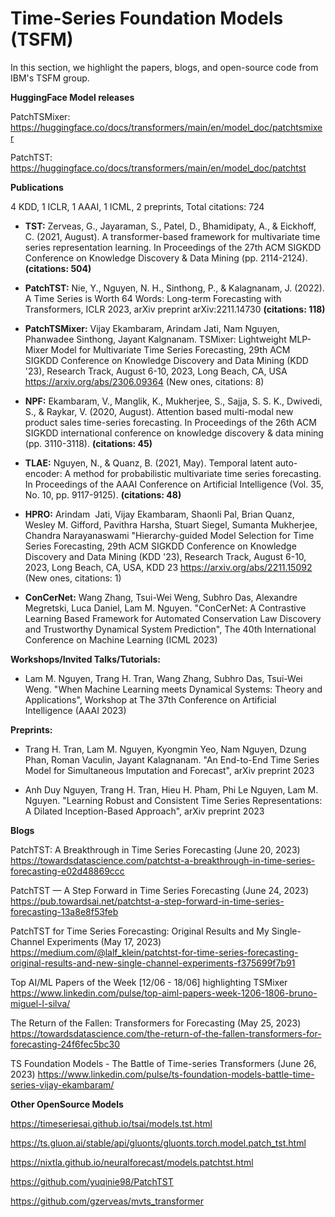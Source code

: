 # Time-Series Foundation Models (TSFM)

In this section, we highlight the papers, blogs, and open-source code from IBM's TSFM group.

**HuggingFace Model releases**

PatchTSMixer: https://huggingface.co/docs/transformers/main/en/model_doc/patchtsmixer

PatchTST: https://huggingface.co/docs/transformers/main/en/model_doc/patchtst


**Publications**

4 KDD, 1 ICLR, 1 AAAI, 1 ICML, 2 preprints, Total citations: 724

* **TST:** Zerveas, G., Jayaraman, S., Patel, D., Bhamidipaty, A., & Eickhoff, C. (2021, August). A transformer-based framework for multivariate time series representation learning. In Proceedings of the 27th ACM SIGKDD Conference on Knowledge Discovery & Data Mining (pp. 2114-2124). **(citations: 504)**

* **PatchTST:** Nie, Y., Nguyen, N. H., Sinthong, P., & Kalagnanam, J. (2022). A Time Series is Worth 64 Words: Long-term Forecasting with Transformers, ICLR 2023, arXiv preprint arXiv:2211.14730 **(citations: 118)**

* **PatchTSMixer:** Vijay Ekambaram, Arindam Jati, Nam Nguyen, Phanwadee Sinthong, Jayant Kalgnanam. TSMixer: Lightweight MLP-Mixer Model for Multivariate Time Series Forecasting, 29th ACM SIGKDD Conference on Knowledge Discovery and Data Mining (KDD '23), Research Track, August 6-10, 2023, Long Beach, CA, USA https://arxiv.org/abs/2306.09364 (New ones, citations: 8)

* **NPF:** Ekambaram, V., Manglik, K., Mukherjee, S., Sajja, S. S. K., Dwivedi, S., & Raykar, V. (2020, August). Attention based multi-modal new product sales time-series forecasting. In Proceedings of the 26th ACM SIGKDD international conference on knowledge discovery & data mining (pp. 3110-3118). **(citations: 45)**

* **TLAE:** Nguyen, N., & Quanz, B. (2021, May). Temporal latent auto-encoder: A method for probabilistic multivariate time series forecasting. In Proceedings of the AAAI Conference on Artificial Intelligence (Vol. 35, No. 10, pp. 9117-9125). **(citations: 48)**

* **HPRO:** Arindam  Jati, Vijay Ekambaram, Shaonli Pal, Brian Quanz, Wesley M. Gifford, Pavithra Harsha, Stuart Siegel, Sumanta Mukherjee, Chandra Narayanaswami "Hierarchy-guided Model Selection for Time Series Forecasting, 29th ACM SIGKDD Conference on Knowledge Discovery and Data Mining (KDD '23), Research Track, August 6-10, 2023, Long Beach, CA, USA, KDD 23 https://arxiv.org/abs/2211.15092 (New ones, citations: 1)

* **ConCerNet:** Wang Zhang, Tsui-Wei Weng, Subhro Das, Alexandre Megretski, Luca Daniel, Lam M. Nguyen. "ConCerNet: A Contrastive Learning Based Framework for Automated Conservation Law Discovery and Trustworthy Dynamical System Prediction", The 40th International Conference on Machine Learning (ICML 2023)

**Workshops/Invited Talks/Tutorials:**

* Lam M. Nguyen, Trang H. Tran, Wang Zhang, Subhro Das, Tsui-Wei Weng. "When Machine Learning meets Dynamical Systems: Theory and Applications", Workshop at The 37th Conference on Artificial Intelligence (AAAI 2023)

**Preprints:**

* Trang H. Tran, Lam M. Nguyen, Kyongmin Yeo, Nam Nguyen, Dzung Phan, Roman Vaculin, Jayant Kalagnanam. "An End-to-End Time Series Model for Simultaneous Imputation and Forecast", arXiv preprint 2023

* Anh Duy Nguyen, Trang H. Tran, Hieu H. Pham, Phi Le Nguyen, Lam M. Nguyen. "Learning Robust and Consistent Time Series Representations: A Dilated Inception-Based Approach", arXiv preprint 2023

**Blogs**

PatchTST: A Breakthrough in Time Series Forecasting (June 20, 2023) https://towardsdatascience.com/patchtst-a-breakthrough-in-time-series-forecasting-e02d48869ccc

PatchTST — A Step Forward in Time Series Forecasting (June 24, 2023) https://pub.towardsai.net/patchtst-a-step-forward-in-time-series-forecasting-13a8e8f53feb

PatchTST for Time Series Forecasting: Original Results and My Single-Channel Experiments (May 17, 2023) https://medium.com/@lalf_klein/patchtst-for-time-series-forecasting-original-results-and-new-single-channel-experiments-f375699f7b91

Top AI/ML Papers of the Week [12/06 - 18/06] highlighting TSMixer https://www.linkedin.com/pulse/top-aiml-papers-week-1206-1806-bruno-miguel-l-silva/

The Return of the Fallen: Transformers for Forecasting (May 25, 2023) https://towardsdatascience.com/the-return-of-the-fallen-transformers-for-forecasting-24f6fec5bc30

TS Foundation Models - The Battle of Time-series Transformers (June 26, 2023) https://www.linkedin.com/pulse/ts-foundation-models-battle-time-series-vijay-ekambaram/

**Other OpenSource Models**

https://timeseriesai.github.io/tsai/models.tst.html

https://ts.gluon.ai/stable/api/gluonts/gluonts.torch.model.patch_tst.html

https://nixtla.github.io/neuralforecast/models.patchtst.html

https://github.com/yuqinie98/PatchTST

https://github.com/gzerveas/mvts_transformer 
